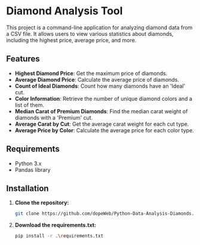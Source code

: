 # Diamond Analysis Tool

This project is a command-line application for analyzing diamond data from a CSV file. It allows users to view various statistics about diamonds, including the highest price, average price, and more.

## Features

- **Highest Diamond Price**: Get the maximum price of diamonds.
- **Average Diamond Price**: Calculate the average price of diamonds.
- **Count of Ideal Diamonds**: Count how many diamonds have an 'Ideal' cut.
- **Color Information**: Retrieve the number of unique diamond colors and a list of them.
- **Median Carat of Premium Diamonds**: Find the median carat weight of diamonds with a 'Premium' cut.
- **Average Carat by Cut**: Get the average carat weight for each cut type.
- **Average Price by Color**: Calculate the average price for each color type.

## Requirements

- Python 3.x
- Pandas library

## Installation

1. **Clone the repository:**

   ```bash
   git clone https://github.com/dopeWeb/Python-Data-Analysis-Diamonds.git


2. **Download the requirements.txt:**

   ```bash
   pip install -r .\requirements.txt
